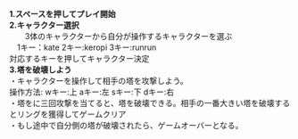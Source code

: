 **1.スペースを押してプレイ開始**  
**2.キャラクター選択**  
　　3体のキャラクターから自分が操作するキャラクターを選ぶ  
  　1キー：kate 2キー:keropi 3キー:runrun  
  対応するキーを押してキャラクター決定  
**3.塔を破壊しよう**  
  ・キャラクターを操作して相手の塔を攻撃しよう。  
    操作方法: wキー:上 aキー:左 sキー:下 dキー:右  
  ・塔をに三回攻撃を当てると、塔を破壊できる。相手の一番大きい塔を破壊するとリングを獲得してゲームクリア  
  ・もし途中で自分側の塔が破壊されたら、ゲームオーバーとなる。  
 

